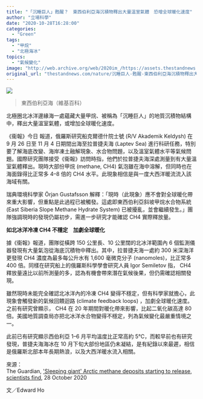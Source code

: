 ```yaml
---
title: "「沉睡巨人」甦醒？　東西伯利亞海沉積物釋出大量溫室氣體　恐增全球暖化速度"
author: "立場科學"
date: "2020-10-28T16:28:00"
categories:
  - "Green"
tags:
  - "甲烷"
  - "北極海冰"
topics:
  - "氣候變化"
image: "http://web.archive.org/web/2020im_/https://assets.thestandnews.com/media/photos/East-Siberian_sea_h2dtA_XLTddJ4.png"
original_url: "thestandnews.com/nature/沉睡巨人-甦醒-東西伯利亞海沉積物釋出大量溫室氣體-恐增全球暖化速度"
---
```

![](http://web.archive.org/web/2020im_/https://assets.thestandnews.com/media/photos/East-Siberian_sea_h2dtA_XLTddJ4.png)
> 東西伯利亞海（維基百科）

北極圈北冰洋邊緣海一處蘊藏大量甲烷、被稱為「沉睡巨人」的地質沉積物結構中，釋出大量溫室氣體，或增加全球暖化速度。

《衞報》今日 報道，俄羅斯研究船克爾德什院士號 (R/V Akademik Keldysh) 在  9 月 26 日至 11 月 4 日期間出海至拉普捷夫海 (Laptev Sea) 進行科研任務，特別要了解海底改變、海岸凍土融解現象、水合物問題，以及溫室氣體水平等氣候問題。國際研究團隊接受《衞報》訪問時指，他們於拉普捷夫海深處測量到有大量溫室氣體釋出。現時大部份甲烷 (methane, CH4) 氣泡雖在海中溶解，但同時也在海面錄得比正常多 4–8 倍的 CH4 水平。此現象相信是與一度大西洋暖流流入該海域有關。

瑞典環境科學家 Örjan Gustafsson 解釋：「現時（此現象）應不會對全球暖化帶來重大影響，但重點是此過程已被觸發。這處即東西伯利亞斜坡甲烷水合物系統 (East Siberia Slope Methane Hydrate System) 已被擾亂，並會繼續發生。」團隊強調現時的發現仍屬初步，需進一步研究才能確認 CH4 實際釋放量。

**如北冰洋冷凍 CH4 不穩定　加劇全球暖化**

據《衞報》報道，團隊從橫跨 150 公里長、10 公里闊的北冰洋範圍內 6 個監測儀器發現有大量氣泡從海底沉積物中釋出。其中，拉普捷夫海一處約 300 米深海洋更發現 CH4 濃度為最多每公升水有 1,600 毫微克分子 (nanomoles)，比正常多 400 倍。同樣在研究船上的俄羅斯科學學會研究人員 Igor Semiletov 指， CH4 釋放量遠比以前所測量的多，認為有機會帶來潛在氣候後果，但仍需確認相關發現。

雖然現時未能完全確認北冰洋內的冷凍 CH4 變得不穩定，但有科學家就擔心，此現象會觸發新的氣候回饋迴路 (climate feedback loops) ，加劇全球暖化速度。之前有研究曾顯示， CH4 在 20 年期間對暖化帶來影響，比起二氧化碳高達 80 倍。美國地質調查局亦把北冰洋水合物變得不穩定，列為氣候變化最嚴重情境之一。

此前已有研究顯示西伯利亞 1–6 月平均溫度比正常高約 5℃，而較早前也有研究發現，普捷夫海海冰在 10 月下旬大部份地區仍未凝結，是有紀錄以來最遲，相信是俄羅斯北部本年長期熱浪，以及大西洋暖水流入相關。 

來源：  
The Guardian, ['Sleeping giant' Arctic methane deposits starting to release, scientists find](http://web.archive.org/web/20211229133218/https://www.theguardian.com/science/2020/oct/27/sleeping-giant-arctic-methane-deposits-starting-to-release-scientists-find?CMP=Share_iOSApp_Other&fbclid=IwAR0kmCOBpVt6GdbDIxZ_TGUTJy_Rw6jhYlZVF1CZbcaB22wugzRzqS7itWs), 28 October 2020

文／Edward Ho